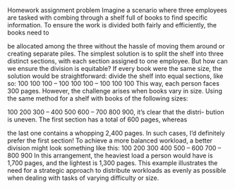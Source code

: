 Homework assignment problem
Imagine a scenario where three employees are tasked with combing
through a shelf full of books to find specific information. To ensure
the work is divided both fairly and efficiently, the books need to

be allocated among the three without the hassle of moving them
around or creating separate piles. The simplest solution is to split
the shelf into three distinct sections, with each section assigned to
one employee.
But how can we ensure the division is equitable? If every book
were the same size, the solution would be straightforward: divide the
shelf into equal sections, like so:
100 100 100 – 100 100 100 – 100 100 100
This way, each person faces 300 pages.
However, the challenge arises when books vary in size. Using the
same method for a shelf with books of the following sizes:

100 200 300 – 400 500 600 – 700 800 900, it’s clear that the distri-
bution is uneven. The first section has a total of 600 pages, whereas

the last one contains a whopping 2,400 pages. In such cases, I’d
definitely prefer the first section!
To achieve a more balanced workload, a better division might look
something like this:
100 200 300 400 500 – 600 700 – 800 900
In this arrangement, the heaviest load a person would have is 1,700
pages, and the lightest is 1,300 pages. This example illustrates the
need for a strategic approach to distribute workloads as evenly as
possible when dealing with tasks of varying difficulty or size.
